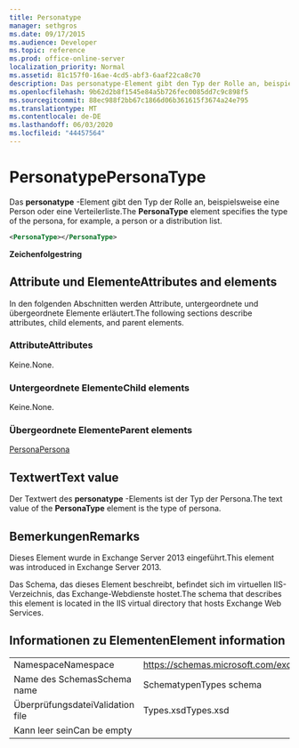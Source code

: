 ```yaml
---
title: Personatype
manager: sethgros
ms.date: 09/17/2015
ms.audience: Developer
ms.topic: reference
ms.prod: office-online-server
localization_priority: Normal
ms.assetid: 81c157f0-16ae-4cd5-abf3-6aaf22ca8c70
description: Das personatype-Element gibt den Typ der Rolle an, beispielsweise eine Person oder eine Verteilerliste.
ms.openlocfilehash: 9b62d2b8f1545e84a5b726fec0085dd7c9c898f5
ms.sourcegitcommit: 88ec988f2bb67c1866d06b361615f3674a24e795
ms.translationtype: MT
ms.contentlocale: de-DE
ms.lasthandoff: 06/03/2020
ms.locfileid: "44457564"
---
```

# <a name="personatype"></a><span data-ttu-id="c979d-103">Personatype</span><span class="sxs-lookup"><span data-stu-id="c979d-103">PersonaType</span></span>

<span data-ttu-id="c979d-104">Das **personatype** -Element gibt den Typ der Rolle an, beispielsweise eine Person oder eine Verteilerliste.</span><span class="sxs-lookup"><span data-stu-id="c979d-104">The **PersonaType** element specifies the type of the persona, for example, a person or a distribution list.</span></span> 
  
```XML
<PersonaType></PersonaType>
```

 <span data-ttu-id="c979d-105">**Zeichenfolge**</span><span class="sxs-lookup"><span data-stu-id="c979d-105">**string**</span></span>
## <a name="attributes-and-elements"></a><span data-ttu-id="c979d-106">Attribute und Elemente</span><span class="sxs-lookup"><span data-stu-id="c979d-106">Attributes and elements</span></span>

<span data-ttu-id="c979d-107">In den folgenden Abschnitten werden Attribute, untergeordnete und übergeordnete Elemente erläutert.</span><span class="sxs-lookup"><span data-stu-id="c979d-107">The following sections describe attributes, child elements, and parent elements.</span></span>
  
### <a name="attributes"></a><span data-ttu-id="c979d-108">Attribute</span><span class="sxs-lookup"><span data-stu-id="c979d-108">Attributes</span></span>

<span data-ttu-id="c979d-109">Keine.</span><span class="sxs-lookup"><span data-stu-id="c979d-109">None.</span></span>
  
### <a name="child-elements"></a><span data-ttu-id="c979d-110">Untergeordnete Elemente</span><span class="sxs-lookup"><span data-stu-id="c979d-110">Child elements</span></span>

<span data-ttu-id="c979d-111">Keine.</span><span class="sxs-lookup"><span data-stu-id="c979d-111">None.</span></span>
  
### <a name="parent-elements"></a><span data-ttu-id="c979d-112">Übergeordnete Elemente</span><span class="sxs-lookup"><span data-stu-id="c979d-112">Parent elements</span></span>

[<span data-ttu-id="c979d-113">Persona</span><span class="sxs-lookup"><span data-stu-id="c979d-113">Persona</span></span>](persona.md)
  
## <a name="text-value"></a><span data-ttu-id="c979d-114">Textwert</span><span class="sxs-lookup"><span data-stu-id="c979d-114">Text value</span></span>

<span data-ttu-id="c979d-115">Der Textwert des **personatype** -Elements ist der Typ der Persona.</span><span class="sxs-lookup"><span data-stu-id="c979d-115">The text value of the **PersonaType** element is the type of persona.</span></span> 
  
## <a name="remarks"></a><span data-ttu-id="c979d-116">Bemerkungen</span><span class="sxs-lookup"><span data-stu-id="c979d-116">Remarks</span></span>

<span data-ttu-id="c979d-117">Dieses Element wurde in Exchange Server 2013 eingeführt.</span><span class="sxs-lookup"><span data-stu-id="c979d-117">This element was introduced in Exchange Server 2013.</span></span>
  
<span data-ttu-id="c979d-118">Das Schema, das dieses Element beschreibt, befindet sich im virtuellen IIS-Verzeichnis, das Exchange-Webdienste hostet.</span><span class="sxs-lookup"><span data-stu-id="c979d-118">The schema that describes this element is located in the IIS virtual directory that hosts Exchange Web Services.</span></span>
  
## <a name="element-information"></a><span data-ttu-id="c979d-119">Informationen zu Elementen</span><span class="sxs-lookup"><span data-stu-id="c979d-119">Element information</span></span>

|||
|:-----|:-----|
|<span data-ttu-id="c979d-120">Namespace</span><span class="sxs-lookup"><span data-stu-id="c979d-120">Namespace</span></span>  <br/> |https://schemas.microsoft.com/exchange/services/2006/types  <br/> |
|<span data-ttu-id="c979d-121">Name des Schemas</span><span class="sxs-lookup"><span data-stu-id="c979d-121">Schema name</span></span>  <br/> |<span data-ttu-id="c979d-122">Schematypen</span><span class="sxs-lookup"><span data-stu-id="c979d-122">Types schema</span></span>  <br/> |
|<span data-ttu-id="c979d-123">Überprüfungsdatei</span><span class="sxs-lookup"><span data-stu-id="c979d-123">Validation file</span></span>  <br/> |<span data-ttu-id="c979d-124">Types.xsd</span><span class="sxs-lookup"><span data-stu-id="c979d-124">Types.xsd</span></span>  <br/> |
|<span data-ttu-id="c979d-125">Kann leer sein</span><span class="sxs-lookup"><span data-stu-id="c979d-125">Can be empty</span></span>  <br/> ||
   

